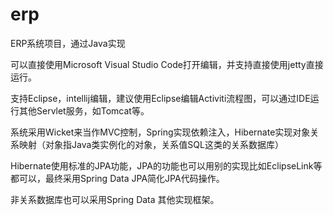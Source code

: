 # erp
ERP系统项目，通过Java实现

可以直接使用Microsoft Visual Studio Code打开编辑，并支持直接使用jetty直接运行。

支持Eclipse，intellij编辑，建议使用Eclipse编辑Activiti流程图，可以通过IDE运行其他Servlet服务，如Tomcat等。

系统采用Wicket来当作MVC控制，Spring实现依赖注入，Hibernate实现对象关系映射（对象指Java类实例化的对象，关系值SQL这类的关系数据库）

Hibernate使用标准的JPA功能，JPA的功能也可以用别的实现比如EclipseLink等都可以，最终采用Spring Data JPA简化JPA代码操作。

非关系数据库也可以采用Spring Data 其他实现框架。